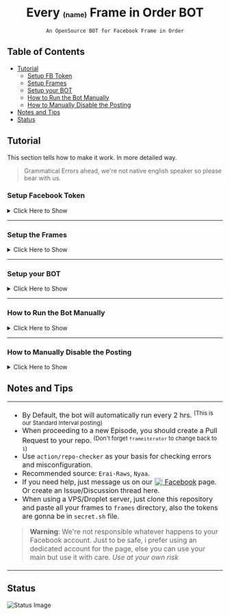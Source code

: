 <h1 align="center">Every <sup><sub><sub>(name)</sub></sub></sup> Frame in Order BOT</h1>

<div align="center">

`An OpenSource BOT for Facebook Frame in Order`

</div>

## Table of Contents
- [Tutorial](#tutorial)
  - [Setup FB Token](#setup-facebook-token)
  - [Setup Frames](#setup-the-frames)
  - [Setup your BOT](#setup-your-bot)
  - [How to Run the Bot Manually](#how-to-run-the-bot-manually)
  - [How to Manually Disable the Posting](#how-to-manually-disable-the-posting)
- [Notes and Tips](#notes-and-tips)
- [Status](#status)


## Tutorial
This section tells how to make it work. In more detailed way.

> Grammatical Errors ahead, we're not native english speaker so please bear with us.

### Setup Facebook Token
  <details>
  <summary>Click Here to Show</summary><p>
  
  To set up a Facebook long-lived access token, follow these steps:
  - Go to [Facebook Developer](https://developers.facebook.com/)
   - Click `My Apps`<p>
   ![Screenshot](https://user-images.githubusercontent.com/91414643/221354558-e2f22a89-33d6-4edb-9218-fb96aae7a9af.png)
   - Click `Create App`<p>
   ![Screenshot](https://user-images.githubusercontent.com/91414643/221354832-0649cfaa-2414-4530-ab5c-b0b8b732a9be.png)
   - Click `Business` and `Next`<sup><sub>(Business has more perks, than others so pick it)</sub></sup><p>
   ![image](https://user-images.githubusercontent.com/91414643/221354888-f7abb53d-7c88-4116-b89f-bda5e07e71bd.png)
  - This is very Self Explanatory, I Guess you already know what to do.<p>
  ![Screenshot](https://user-images.githubusercontent.com/91414643/221354981-deb1fb14-1d64-45fa-aa91-e9b2797fe06f.png)
  - Hover through `tools` and Click `Graph Api Explorer`<p>
  ![Screenshot](https://user-images.githubusercontent.com/91414643/221355248-9e7de41c-a9c9-46d6-9b51-b4a084c3bddc.png)
  - Grant Permissions for token, Click `Add a Permission`, Then click `Events Groups Pages` click all the following
  ![Screenshot](https://user-images.githubusercontent.com/93582751/225804307-1b147266-4fc4-4b13-b35c-630ab2d70edb.png)
  - Click on `User Token` and choose the page you want.<p>
  ![Screenshot](https://user-images.githubusercontent.com/91414643/221355474-107eaf3b-c9f7-4179-81cf-4cb4b58f396d.png)
  - There's gonna popup there, just give the App Permissions and Authorize it.
  - Now Click `Generate Access Token` then copy the Short-Lived-Token<p>
  ![Screenshot](https://user-images.githubusercontent.com/91414643/221355673-131f9bed-9828-4750-9366-2958e378bd37.png)
  - Go back to `Dashboard` Again. Then hover through `tools` and click `Access Token Debugger`<p>
  ![Screenshot](https://user-images.githubusercontent.com/91414643/221399431-f14c716f-c417-4c17-8cca-d6f8244caa19.png)
  - Insert the Token you copied earlier and Click `Extend Access Token`<p>
  ![Screenshot](https://user-images.githubusercontent.com/91414643/221356061-137ea679-5df4-4b89-aa18-0f734438d402.png)
  ![Screenshot](https://user-images.githubusercontent.com/91414643/221356085-523a326a-8c01-4124-9101-408f9bcc2dfa.png)
  - Now Copy it and Save it Somewhere<p>
  ![Screenshot](https://user-images.githubusercontent.com/91414643/221356335-470d5ab6-5d28-44fa-92fc-eb6ccddce722.png)
  
  </details>

  ---

  ### Setup the Frames
  <details>
  <summary>Click Here to Show</summary><p>

  You need to use Windows Powershell to use program called `FFMPEG`

  We need to install Scoop First, before installing `FFMPEG`<p>
  To open `Windows Powershell`:
  - Click `Windows Button`
  - And Search for `Windows Powershell` then Right-Click and click `Run as Administrator` 
  
  After you open it, Run this command:<p>
  ```
  iwr -useb get.scoop.sh | iex
  ```
  > **Note**: If theres an error occured, just run the command below. <sup>(Disregard the command below if theres no error appeared)</sup>
  > ```
  > Set-ExecutionPolicy RemoteSigned -scope CurrentUser
  > ```

  Now Run this command, to install `FFMPEG` and `GIT`:
  ```
  scoop install ffmpeg git
  ```
  
  After succeeding, Now run these commands:
  ```
  md "$($env:USERPROFILE)\Desktop\frames"
  cd "$($env:USERPROFILE)\Desktop\frames"
  ```
  This folder will appear on your Desktop, And thats where you will replace your video you want to chop
  
  ![image](https://user-images.githubusercontent.com/91414643/221358390-3d1489f8-5514-4499-a4c9-50e57b7ce97d.png)

  Now chop the video by running this command:
  ```
  ffmpeg -i "video.mkv" -r 2 -q:v 3 frame_%00d.jpg
  ```
  - `-i "video.mkv"` input file
  - `-r 2` is the frames chopped per second <sup>(needed in `config.conf`)</sup>
  - `-q:v 3` quality
  - `frame_%00d.jpg` output file
  
  Wait until it finished... Then, we're gonna gather the infos of Video and Make sure to Take note all the infos needed.

  To get the total frames of the video. <sup>(You can see this info too while chopping the frames)</sup> 
  ```
  ffprobe -v error -select_streams v:0 -count_packets -show_entries stream=nb_read_packets -of csv=p=0 video.mkv
  ```
  To get the frame rate of the video  <sup>(If you get fractions "24/1" omit "/1")</sup>
  ```
  ffprobe -v error -select_streams v:0 -show_entries stream=r_frame_rate -of default=noprint_wrappers=1:nokey=1 video.mkv
  ```
  
  Then now we're gonna upload the frames to GitHub.
  Open your `Windows Powershell` and Run the Command below:
  ```
  cd ..
  git clone https://github.com/{your_username_here}/{repo_name}
  ```
  > **Note**: Make sure that you already created a repository for this template. `{repo_name}` stands for the name of your repo you created for this template
  
  Now, Run this command:
  ```
  cd {repo_name}
  Copy-Item -Path "$($env:USERPROFILE)\Desktop\frames\frame_*.jpg" -Destination frames -Recurse
  git init
  git add .
  git commit -m "frames, update"
  ```
  Provide your Git Infos, Must be the same as your username and email <sup>(it will not display it on public)</sup>:
  ```
  git config --global user.name "<your-username>"
  git config --global user.email <your-email@gmail.com>
  ```
  
 Now get your GitHub token, refer to [this](https://docs.github.com/en/enterprise-server@3.4/authentication/keeping-your-account-and-data-secure/creating-a-personal-access-token) tutorial...
  
  - And finally, Push the changes to the repository:
  ```
  git remote set-url origin https://{your_username}:{your_token_here}@github.com/{your_username}/{repo_name}
  git push origin master
  ```

  </details>
  
  ---
  
  ### Setup your BOT
  
  <details>
  <summary>Click Here to Show</summary><p>
  
  - Add subtitle file <sup>(only supported **\*.ass** subtitle)</sup>
  - Insert all the infos needed in `config.conf` file.
  ![Screenshot](https://user-images.githubusercontent.com/93582751/225806519-3b563df1-68f0-485c-9579-61dde2a74a4f.png)
  - And push it to master.
  
  We need to setup our repo secret variables too...
  
  - To setup it, first go to `Settings` on your GitHub Repo.<p>
  ![image](https://user-images.githubusercontent.com/91414643/221394421-9863b584-2a31-4faf-a7c0-a4913d68db52.png)
  - Under the `Secrets and Variables` section, Click `Actions`<p>
  ![Screenshot](https://user-images.githubusercontent.com/91414643/221394588-b88183ce-de54-461e-bc49-031891e5f84c.png)
  - Then click `New Repository Secret`<p>
  ![Screenshot](https://user-images.githubusercontent.com/91414643/221394694-c07449b0-c76e-44e1-94c0-fc3043090640.png)
  
  - The name must be `TOK_FB`, And Paste your Long-Live Facebook you save earlier, Then click `Add Secret`.<p>
  ![Screenshot](https://user-images.githubusercontent.com/91414643/221394973-d17f410b-f12a-47c4-bde2-6cb62f002f15.png)
    - (Optional) You can add the GIF token too by creating again, and it is named `TOK_GIF`<p>
  
  - Go to `Settings` again, Under `Actions`, click `General`<p>
  ![???](https://user-images.githubusercontent.com/91414643/221912286-c5e82432-a320-41bb-a516-c0856e35b25d.jpg)
  - Click `Read and Write Permission` and `save` it.<p>
  ![???](https://user-images.githubusercontent.com/91414643/221912865-4d638bde-d221-4d94-aaef-1e64b8988a2b.jpg)
  
  - Then you're good to go for a test now. You're Done!!
    
  </details>
  
  ---
  
  ### How to Run the Bot Manually
  <details>
  <summary>Click Here to Show</summary><p>
  
  - Click on `Actions`<p>
  ![image](https://user-images.githubusercontent.com/91414643/221397334-bc392a43-4957-48d7-b001-abb1f9e0ba36.png)
  - Click on `init banner`, And click `Run Workflow`<p>
  ![Screenshot](https://user-images.githubusercontent.com/91414643/221397447-13ec2f97-6830-4600-87a1-390f7f473d5b.png)
  
   > **Warning**: We prefer not doing this <sup>(The BOT is already running)</sup>, because it will cause to run the workflow twice when the automatic run was executed. it'll cause duplication. Instead do [Manually Disable Workflow](#how-to-manually-disable-the-posting)

  </details>
  
  ---
  
  ### How to Manually Disable the Posting
  <details>
  <summary>Click Here to Show</summary><p>
  
  - Click on `Actions`<p>
  ![image](https://user-images.githubusercontent.com/91414643/221397334-bc392a43-4957-48d7-b001-abb1f9e0ba36.png)
  - Click on `init banner`, and click the three dots `···`. Then finally, click on `Disable Workflow`<p>
  ![Screenshot](https://user-images.githubusercontent.com/91414643/221398101-a13b6416-dbb9-4cfa-bb34-3a95b330f210.png)
    
  > **Note**: Enabling it pretty much the same procedure, It will appear the enable button at the top.
  </details>

  ## Notes and Tips
  <table>
  <tr>
  <td>

  - By Default, the bot will automatically run every 2 hrs. <sup>(This is our Standard Interval posting)</sup>
  - When proceeding to a new Episode, you should create a Pull Request to your repo. <sup>(Don't forget `frameiterator` to change back to `1`)</sup>
  - Use `action/repo-checker` as your basis for checking errors and misconfiguration.
  - Recommended source: `Erai-Raws`, `Nyaa`.
  - If you need help, just message us on our [<sub><img src="https://camo.githubusercontent.com/8f245234577766478eaf3ee72b0615e99bb9ef3eaa56e1c37f75692811181d5c/68747470733a2f2f6564656e742e6769746875622e696f2f537570657254696e7949636f6e732f696d616765732f7376672f66616365626f6f6b2e737667" height="20"></sub> Facebook](https://facebook.com/btrframes) page. Or create an Issue/Discussion thread here.
  - When using a VPS/Droplet server, just clone this repository and paste all your frames to `frames` directory, also the tokens are gonna be in `secret.sh` file.
  > **Warning**: We're not responsible whatever happens to your Facebook account. Just to be safe, i prefer using an dedicated account for the page, else you can use your main but use it with care. *Use at your own risk*

  </table>
  </tr>
  </td>

## Status
![Status Image](status/status.jpg)
